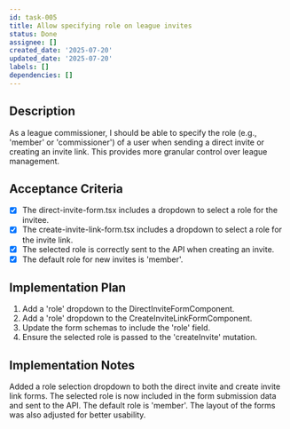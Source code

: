 ```yaml
---
id: task-005
title: Allow specifying role on league invites
status: Done
assignee: []
created_date: '2025-07-20'
updated_date: '2025-07-20'
labels: []
dependencies: []
---
```


## Description

As a league commissioner, I should be able to specify the role (e.g., 'member' or 'commissioner') of a user when sending a direct invite or creating an invite link. This provides more granular control over league management.

## Acceptance Criteria

- [x] The direct-invite-form.tsx includes a dropdown to select a role for the invitee.
- [x] The create-invite-link-form.tsx includes a dropdown to select a role for the invite link.
- [x] The selected role is correctly sent to the API when creating an invite.
- [x] The default role for new invites is 'member'.

## Implementation Plan

1. Add a 'role' dropdown to the DirectInviteFormComponent.
2. Add a 'role' dropdown to the CreateInviteLinkFormComponent.
3. Update the form schemas to include the 'role' field.
4. Ensure the selected role is passed to the 'createInvite' mutation.

## Implementation Notes

Added a role selection dropdown to both the direct invite and create invite link forms. The selected role is now included in the form submission data and sent to the API. The default role is 'member'. The layout of the forms was also adjusted for better usability.

